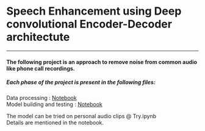 # Speech Enhancement using Deep convolutional Encoder-Decoder architectute
---
#### The following project is an approach to remove noise from common audio like phone call recordings.

##### Each phase of the project is present in the following files:
Data processing : [Notebook](https://github.com/SreemukhMantripragada/SpeechEnhancement/blob/main/Data%20Processing.ipynb)  
Model building and testing : [Notebook](https://github.com/SreemukhMantripragada/SpeechEnhancement/blob/main/Model%20training%20and%20testing%20.ipynb)


The model can be tried on personal audio clips @ Try.ipynb  
Details are mentioned in the notebook.
